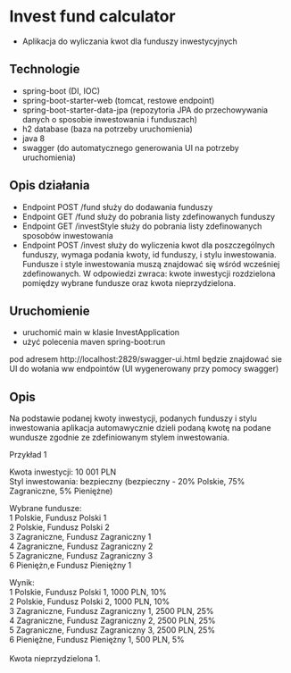 # Invest fund calculator

- Aplikacja do wyliczania kwot dla funduszy inwestycyjnych

## Technologie

- spring-boot (DI, IOC)
- spring-boot-starter-web (tomcat, restowe endpoint)
- spring-boot-starter-data-jpa (repozytoria JPA do przechowywania danych o sposobie inwestowania i funduszach)
- h2 database (baza na potrzeby uruchomienia)
- java 8 
- swagger (do automatycznego generowania UI na potrzeby uruchomienia)

## Opis działania

- Endpoint POST /fund służy do dodawania funduszy
- Endpoint GET /fund służy do pobrania listy zdefinowanych funduszy
- Endpoint GET /investStyle służy do pobrania listy zdefinowanych sposobów inwestowania
- Endpoint POST /invest służy do wyliczenia kwot dla poszczególnych funduszy, wymaga podania kwoty, id funduszy, 
i stylu inwestowania. Fundusze i style inwestowania muszą znajdować się wśród wcześniej zdefinowanych.
W odpowiedzi zwraca: kwote inwestycji rozdzielona pomiędzy wybrane fundusze oraz kwota nieprzydzielona.

## Uruchomienie 

- uruchomić main w klasie InvestApplication
- użyć polecenia maven spring-boot:run

pod adresem http://localhost:2829/swagger-ui.html będzie znajdować sie UI do wołania ww endpointów (UI wygenerowany przy pomocy swagger)

## Opis 

Na podstawie podanej kwoty inwestycji, podanych funduszy i stylu inwestowania aplikacja automawycznie dzieli podaną kwotę na podane wundusze zgodnie ze zdefiniowanym stylem inwestowania.

Przykład 1

Kwota inwestycji: 10 001 PLN<br />
Styl inwestowania: bezpieczny (bezpieczny - 20% Polskie, 75% Zagraniczne, 5% Pieniężne)<br />

Wybrane fundusze:<br />
1 Polskie, Fundusz Polski 1<br />
2 Polskie, Fundusz Polski 2<br />
3 Zagraniczne, Fundusz Zagraniczny 1<br />
4 Zagraniczne, Fundusz Zagraniczny 2<br />
5 Zagraniczne, Fundusz Zagraniczny 3<br />
6 Pieniężn,e Fundusz Pieniężny 1<br />

Wynik:<br />
1 Polskie, Fundusz Polski 1, 1000 PLN, 10%<br />
2 Polskie, Fundusz Polski 2, 1000 PLN, 10%<br />
3 Zagraniczne, Fundusz Zagraniczny 1, 2500 PLN, 25%<br />
4 Zagraniczne, Fundusz Zagraniczny 2, 2500 PLN, 25%<br />
5 Zagraniczne, Fundusz Zagraniczny 3, 2500 PLN, 25%<br />
6 Pieniężne, Fundusz Pieniężny 1, 500 PLN, 5%<br />
<br />
Kwota nieprzydzielona 1.<br />
